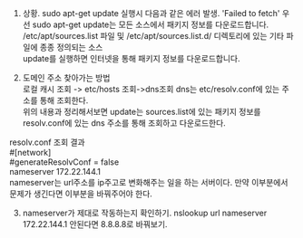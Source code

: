 1. 상황.
sudo apt-get update 실행시 다음과 같은 에러 발생.
'Failed to fetch'
우선 sudo apt-get update는 모든 소스에서 패키지 정보를 다운로드합니다.<br>
/etc/apt/sources.list 파일 및 /etc/apt/sources.list.d/ 디렉토리에 있는 기타 파일에 종종 정의되는 소스<br>
update를 실행하면 인터넷을 통해 패키지 정보를 다운로드합니다.

2. 도메인 주소 찾아가는 방법<br>
로컬 캐시 조회 -> etc/hosts 조회->dns조회
dns는 etc/resolv.conf에 있는 주소를 통해 조회한다.<br>
위의 내용과 정리해서보면 update는 sources.list에 있는 패키지 정보를 resolv.conf에 있는 dns 주소를 통해 조회하고 다운로드한다.<br>

resolv.conf 조회 결과<br>
#[network]<br>
#generateResolvConf = false<br>
nameserver 172.22.144.1<br>
nameserver는 url주소를 ip주고로 변화해주는 일을 하는 서버이다.
만약 이부분에서 문제가 생긴다면 이부분을 바꿔주어야 한다.

3. nameserver가 제대로 작동하는지 확인하기.
nslookup url nameserver
172.22.144.1 안된다면 8.8.8.8로 바꿔보기.